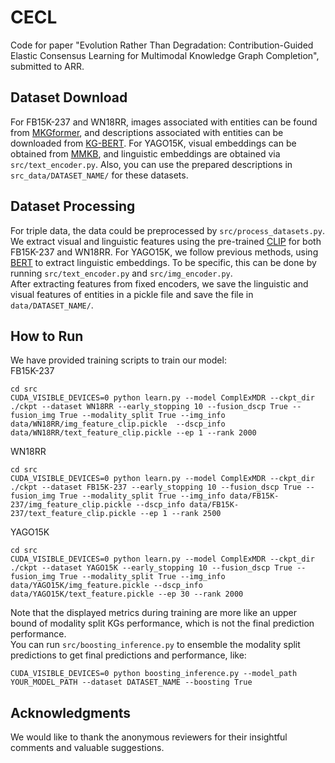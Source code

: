 # CECL  
Code for paper "Evolution Rather Than Degradation: Contribution-Guided Elastic Consensus Learning for Multimodal Knowledge Graph Completion", submitted to ARR.  
## Dataset Download 
For FB15K-237 and WN18RR, images associated with entities can be found from [MKGformer](https://github.com/zjunlp/MKGformer), and descriptions associated with entities can be downloaded from [KG-BERT](https://github.com/yao8839836/kg-bert). For YAGO15K, visual embeddings can be obtained from [MMKB](https://github.com/mniepert/mmkb), and linguistic embeddings are obtained via ``src/text_encoder.py``. Also, you can use the prepared descriptions in ``src_data/DATASET_NAME/`` for these datasets.
## Dataset Processing  
For triple data, the data could be preprocessed by ``src/process_datasets.py``. We extract visual and linguistic features using the pre-trained [CLIP](https://huggingface.co/) for both FB15K-237 and WN18RR. For YAGO15K, we follow previous methods, using [BERT](https://huggingface.co/) to extract linguistic embeddings. To be specific, this can be done by running ``src/text_encoder.py`` and ``src/img_encoder.py``.  
After extracting features from fixed encoders, we save the linguistic and visual features of entities in a pickle file and save the file in ``data/DATASET_NAME/``.  
## How to Run  
We have provided training scripts to train our model:  
FB15K-237  
```
cd src  
CUDA_VISIBLE_DEVICES=0 python learn.py --model ComplExMDR --ckpt_dir ./ckpt --dataset WN18RR --early_stopping 10 --fusion_dscp True --fusion_img True --modality_split True --img_info data/WN18RR/img_feature_clip.pickle  --dscp_info data/WN18RR/text_feature_clip.pickle --ep 1 --rank 2000
```
WN18RR  
```
cd src    
CUDA_VISIBLE_DEVICES=0 python learn.py --model ComplExMDR --ckpt_dir ./ckpt --dataset FB15K-237 --early_stopping 10 --fusion_dscp True --fusion_img True --modality_split True --img_info data/FB15K-237/img_feature_clip.pickle --dscp_info data/FB15K-237/text_feature_clip.pickle --ep 1 --rank 2500
```
YAGO15K  
```
cd src 
CUDA_VISIBLE_DEVICES=0 python learn.py --model ComplExMDR --ckpt_dir ./ckpt --dataset YAGO15K --early_stopping 10 --fusion_dscp True --fusion_img True --modality_split True --img_info data/YAGO15K/img_feature.pickle --dscp_info data/YAGO15K/text_feature.pickle --ep 30 --rank 2000
```
Note that the displayed metrics during training are more like an upper bound of modality split KGs performance, which is not the final prediction performance.  
You can run ``src/boosting_inference.py`` to ensemble the modality split predictions to get final predictions and performance, like:  
```
CUDA_VISIBLE_DEVICES=0 python boosting_inference.py --model_path YOUR_MODEL_PATH --dataset DATASET_NAME --boosting True
```
## Acknowledgments  
We would like to thank the anonymous reviewers for their insightful comments and valuable suggestions.
